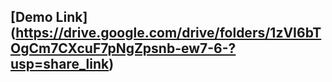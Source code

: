 ## [Demo Link] (https://drive.google.com/drive/folders/1zVI6bTOgCm7CXcuF7pNgZpsnb-ew7-6-?usp=share_link)